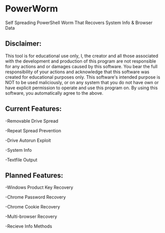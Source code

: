# PowerWorm

Self Spreading PowerShell Worm That Recovers System Info & Browser Data

## **Disclaimer:**

This tool is for educational use only, I, the creator and all those associated with the development and production of this program are not responsible for any actions and or damages caused by this software. You bear the full responsibility of your actions and acknowledge that this software was created for educational purposes only. This software's intended purpose is NOT to be used maliciously, or on any system that you do not have own or have explicit permission to operate and use this program on. By using this software, you automatically agree to the above.

## **Current Features:**

-Removable Drive Spread

-Repeat Spread Prevention

-Drive Autorun Exploit

-System Info

-Textfile Output

## **Planned Features:**



-Windows Product Key Recovery

-Chrome Password Recovery

-Chrome Cookie Recovery

-Multi-browser Recovery

-Recieve Info Methods
